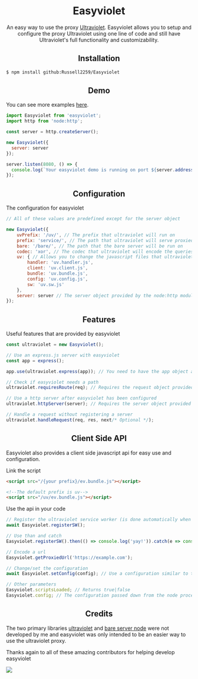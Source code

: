 <h1 align="center">Easyviolet</h1>
<p align="center">An easy way to use the proxy <a href="https://github.com/titaniumnetwork-dev/Ultraviolet">Ultraviolet</a>. Easyviolet allows you to setup and configure the proxy Ultraviolet using one line of code and still have Ultraviolet's full functionality and customizability.</p>

<h2 align="center">Installation</h2>

```bash
$ npm install github:Russell2259/Easyviolet
```

<h2 align="center">Demo</h2>

You can see more examples [here](https://github.com/Russell2259/Easyviolet/tree/main/examples).
```javascript
import Easyviolet from 'easyviolet';
import http from 'node:http';

const server = http.createServer();

new Easyviolet({
  server: server
});

server.listen(8080, () => {
  console.log(`Your easyviolet demo is running on port ${server.address().port}`);
});
```

<h2 align="center">Configuration</h2>

The configuration for easyviolet
```javascript
// All of these values are predefined except for the server object

new Easyviolet({
    uvPrefix: '/uv/', // The prefix that ultraviolet will run on
    prefix: 'service/', // The path that ultraviolet will serve proxied content to
    bare: '/bare/', // The path that the bare server will be run on
    codec: 'xor', // The codec that ultraviolet will encode the queries with
    uv: { // Allows you to change the javascript files that ultraviolet will use. I would not recomend changing these as it could mess up your ultraviolet instance.
        handler: 'uv.handler.js',
        client: 'uv.client.js',
        bundle: 'uv.bundle.js',
        config: 'uv.config.js',
        sw: 'uv.sw.js'
    },
    server: server // The server object provided by the node:http module
});
```

<h2 align="center">Features</h2>

Useful features that are provided by easyviolet
````javascript
const ultraviolet = new Easyviolet();

// Use an express.js server with easyviolet
const app = express();

app.use(ultraviolet.express(app)); // You need to have the app object as a parameter

// Check if easyviolet needs a path
ultraviolet.requiresRoute(req); // Requires the request object provided by the express and node:http modules

// Use a http server after easyviolet has been configured
ultraviolet.httpServer(server); // Requires the server object provided by the node:http module

// Handle a request without registering a server
ultraviolet.handleRequest(req, res, next/* Optional */);
````

<h2 align="center">Client Side API</h2>
Easyviolet also provides a client side javascript api for easy use and configuration.

Link the script
````html
<script src="/{your prefix}/ev.bundle.js"></script>

<!--The default prefix is uv-->
<script src="/uv/ev.bundle.js"></script>
````

Use the api in your code
````javascript
// Register the ultraviolet service worker (is done automatically when the script is linked)
await Easyviolet.registerSW();

// Use than and catch
Easyviolet.registerSW().then(() => console.log('yay!')).catch(e => console.log('An error occurred: ', e));

// Encode a url
Easyviolet.getProxiedUrl('https://example.com');

// Change/set the configuration
await Easyviolet.setConfig(config); // Use a configuration similar to the one used to start easyviolet

// Other parameters
Easyviolet.scriptsLoaded; // Returns true|false
Easyviolet.config; // The configuration passed down from the node process in json format
````

<h2 align="center">Credits</h2>

<p>The two primary libraries <a href="https://github.com/titaniumnetwork-dev/Ultraviolet">ultraviolet</a> and <a href="https://github.com/tomphttp/bare-server-node">bare server node</a> were not developed by me and easyviolet was only intended to be an easier way to use the ultraviolet proxy.</p>

<p>Thanks again to all of these amazing contributors for helping develop easyviolet</p>
<a href="https://github.com/Russell2259/Easyviolet/graphs/contributors"><img src="https://contrib.rocks/image?repo=Russell2259/Easyviolet#"/></a>
